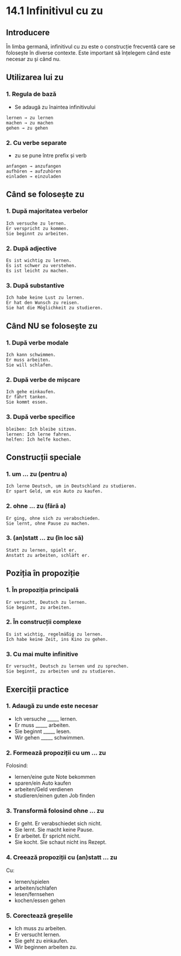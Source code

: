 # 14.1 Infinitivul cu zu

## Introducere
În limba germană, infinitivul cu zu este o construcție frecventă care se folosește în diverse contexte. Este important să înțelegem când este necesar zu și când nu.

## Utilizarea lui zu

### 1. Regula de bază
- Se adaugă zu înaintea infinitivului
```
lernen → zu lernen
machen → zu machen
gehen → zu gehen
```

### 2. Cu verbe separate
- zu se pune între prefix și verb
```
anfangen → anzufangen
aufhören → aufzuhören
einladen → einzuladen
```

## Când se folosește zu

### 1. După majoritatea verbelor
```
Ich versuche zu lernen.
Er verspricht zu kommen.
Sie beginnt zu arbeiten.
```

### 2. După adjective
```
Es ist wichtig zu lernen.
Es ist schwer zu verstehen.
Es ist leicht zu machen.
```

### 3. După substantive
```
Ich habe keine Lust zu lernen.
Er hat den Wunsch zu reisen.
Sie hat die Möglichkeit zu studieren.
```

## Când NU se folosește zu

### 1. După verbe modale
```
Ich kann schwimmen.
Er muss arbeiten.
Sie will schlafen.
```

### 2. După verbe de mișcare
```
Ich gehe einkaufen.
Er fährt tanken.
Sie kommt essen.
```

### 3. După verbe specifice
```
bleiben: Ich bleibe sitzen.
lernen: Ich lerne fahren.
helfen: Ich helfe kochen.
```

## Construcții speciale

### 1. um ... zu (pentru a)
```
Ich lerne Deutsch, um in Deutschland zu studieren.
Er spart Geld, um ein Auto zu kaufen.
```

### 2. ohne ... zu (fără a)
```
Er ging, ohne sich zu verabschieden.
Sie lernt, ohne Pause zu machen.
```

### 3. (an)statt ... zu (în loc să)
```
Statt zu lernen, spielt er.
Anstatt zu arbeiten, schläft er.
```

## Poziția în propoziție

### 1. În propoziția principală
```
Er versucht, Deutsch zu lernen.
Sie beginnt, zu arbeiten.
```

### 2. În construcții complexe
```
Es ist wichtig, regelmäßig zu lernen.
Ich habe keine Zeit, ins Kino zu gehen.
```

### 3. Cu mai multe infinitive
```
Er versucht, Deutsch zu lernen und zu sprechen.
Sie beginnt, zu arbeiten und zu studieren.
```

## Exerciții practice

### 1. Adaugă zu unde este necesar
- Ich versuche _____ lernen.
- Er muss _____ arbeiten.
- Sie beginnt _____ lesen.
- Wir gehen _____ schwimmen.

### 2. Formează propoziții cu um ... zu
Folosind:
- lernen/eine gute Note bekommen
- sparen/ein Auto kaufen
- arbeiten/Geld verdienen
- studieren/einen guten Job finden

### 3. Transformă folosind ohne ... zu
- Er geht. Er verabschiedet sich nicht.
- Sie lernt. Sie macht keine Pause.
- Er arbeitet. Er spricht nicht.
- Sie kocht. Sie schaut nicht ins Rezept.

### 4. Creează propoziții cu (an)statt ... zu
Cu:
- lernen/spielen
- arbeiten/schlafen
- lesen/fernsehen
- kochen/essen gehen

### 5. Corectează greșelile
- Ich muss zu arbeiten.
- Er versucht lernen.
- Sie geht zu einkaufen.
- Wir beginnen arbeiten zu.
